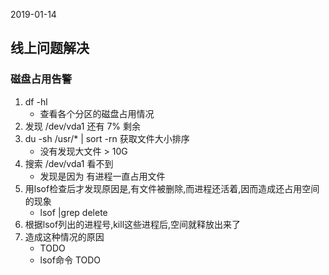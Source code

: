 2019-01-14

## 线上问题解决

### 磁盘占用告警
1. df -hl
    - 查看各个分区的磁盘占用情况
2. 发现 /dev/vda1 还有 7% 剩余
3. du -sh /usr/* | sort -rn 获取文件大小排序
    - 没有发现大文件 > 10G
3. 搜索 /dev/vda1 看不到
    - 发现是因为 有进程一直占用文件
4. 用lsof检查后才发现原因是,有文件被删除,而进程还活着,因而造成还占用空间的现象
    - lsof |grep delete
5. 根据lsof列出的进程号,kill这些进程后,空间就释放出来了
6. 造成这种情况的原因
    - TODO
    - lsof命令 TODO
